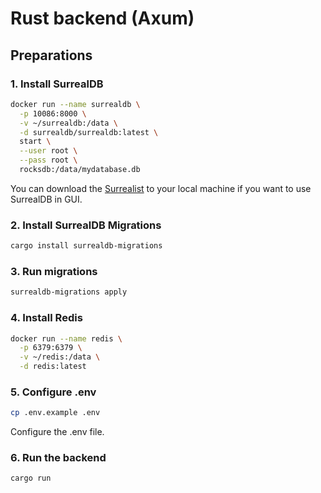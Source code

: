 # Rust backend (Axum)

## Preparations

### 1. Install SurrealDB

```sh
docker run --name surrealdb \
  -p 10086:8000 \
  -v ~/surrealdb:/data \
  -d surrealdb/surrealdb:latest \
  start \
  --user root \
  --pass root \
  rocksdb:/data/mydatabase.db
```
You can download the [Surrealist](https://surrealdb.com/surrealist) to your local machine if you want to use SurrealDB in GUI.

### 2. Install SurrealDB Migrations

```sh
cargo install surrealdb-migrations
```

### 3. Run migrations

```sh
surrealdb-migrations apply
```

### 4. Install Redis

```sh
docker run --name redis \
  -p 6379:6379 \
  -v ~/redis:/data \
  -d redis:latest
```

### 5. Configure .env

```sh
cp .env.example .env
```

Configure the .env file.

### 6. Run the backend

```sh
cargo run
```

